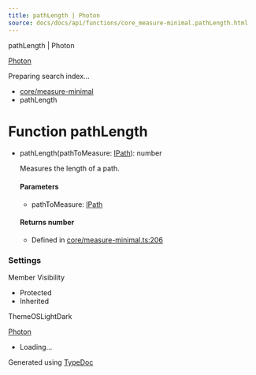 ```yaml
---
title: pathLength | Photon
source: docs/docs/api/functions/core_measure-minimal.pathLength.html
---
```


pathLength | Photon

[Photon](../index.html)




Preparing search index...

* [core/measure-minimal](../modules/core_measure-minimal.html)
* pathLength

# Function pathLength

* pathLength(pathToMeasure: [IPath](../interfaces/core_schema.IPath.html)): number

  Measures the length of a path.

  #### Parameters

  + pathToMeasure: [IPath](../interfaces/core_schema.IPath.html)

  #### Returns number

  + Defined in [core/measure-minimal.ts:206](https://github.com/mwhite454/photon/blob/main/packages/photon/src/core/measure-minimal.ts#L206)

### Settings

Member Visibility

* Protected
* Inherited

ThemeOSLightDark

[Photon](../index.html)

* Loading...

Generated using [TypeDoc](https://typedoc.org/)
